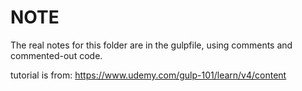 # NOTE

The real notes for this folder are in the gulpfile, using comments and commented-out code.

tutorial is from: https://www.udemy.com/gulp-101/learn/v4/content
